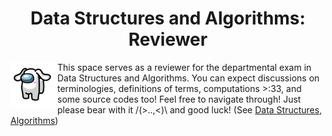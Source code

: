 <h1 align="center">Data Structures and Algorithms: Reviewer</h1>

<img align="left" width="75px" src="cinnamoroll.png">

This space serves as a reviewer for the departmental exam in Data Structures and Algorithms. You can expect discussions on terminologies, definitions of terms, computations >:33, and some source codes too! Feel free to navigate through! Just please bear with it /(>..,<)\ and good luck! (See [Data Structures](1-Data-Structures), [Algorithms](2-Algorithms))


<!-- https://www.youtube.com/watch?v=B31LgI4Y4DQ -->